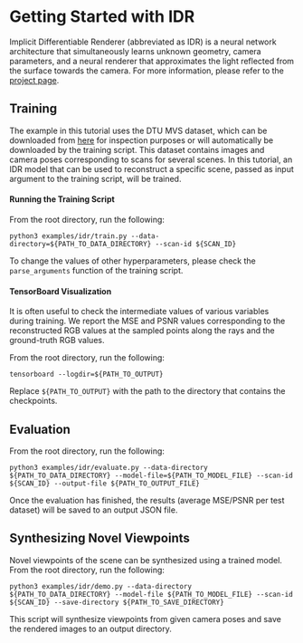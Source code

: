 # Getting Started with IDR

Implicit Differentiable Renderer (abbreviated as IDR) is a neural network architecture
that simultaneously learns unknown geometry, camera parameters, and a neural
renderer that approximates the light reflected from the surface towards the camera. For
more information, please refer to the [project page](https://lioryariv.github.io/idr).

## Training

The example in this tutorial uses the DTU MVS dataset, which can be downloaded
from [here](https://www.dropbox.com/s/ujmakiaiekdl6sh/DTU.zip?dl=1) for inspection
purposes or will automatically be downloaded by the training script. This dataset
contains images and camera poses corresponding to scans for several scenes. In this
tutorial, an IDR model that can be used to reconstruct a specific scene,
passed as input argument to the training script, will be trained.

#### Running the Training Script

From the root directory, run the following:

```
python3 examples/idr/train.py --data-directory=${PATH_TO_DATA_DIRECTORY} --scan-id ${SCAN_ID}
```

To change the values of other hyperparameters, please check the `parse_arguments`
function of the training script.

#### TensorBoard Visualization

It is often useful to check the intermediate values of various variables during
training. We report the MSE and PSNR values corresponding to the reconstructed RGB 
values at the sampled points along the rays and the ground-truth RGB values.

From the root directory, run the following:

```
tensorboard --logdir=${PATH_TO_OUTPUT}
```

Replace `${PATH_TO_OUTPUT}` with the path to the directory that contains the
checkpoints.

## Evaluation

From the root directory, run the following:

```
python3 examples/idr/evaluate.py --data-directory ${PATH_TO_DATA_DIRECTORY} --model-file=${PATH_TO_MODEL_FILE} --scan-id ${SCAN_ID} --output-file ${PATH_TO_OUTPUT_FILE}
```

Once the evaluation has finished, the results (average MSE/PSNR per test dataset) will
be saved to an output JSON file.

## Synthesizing Novel Viewpoints

Novel viewpoints of the scene can be synthesized using a trained model. From the root
directory, run the following:

```
python3 examples/idr/demo.py --data-directory ${PATH_TO_DATA_DIRECTORY} --model-file ${PATH_TO_MODEL_FILE} --scan-id ${SCAN_ID} --save-directory ${PATH_TO_SAVE_DIRECTORY}
```

This script will synthesize viewpoints from given camera poses and save the rendered
images to an output directory.